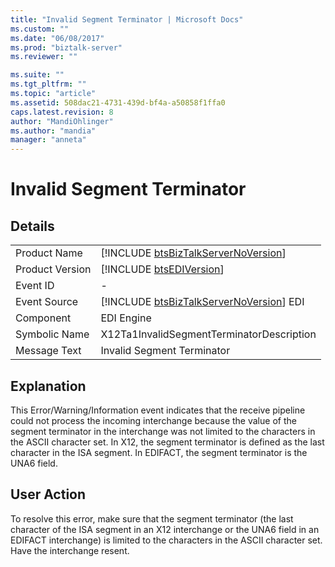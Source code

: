 ```yaml
---
title: "Invalid Segment Terminator | Microsoft Docs"
ms.custom: ""
ms.date: "06/08/2017"
ms.prod: "biztalk-server"
ms.reviewer: ""

ms.suite: ""
ms.tgt_pltfrm: ""
ms.topic: "article"
ms.assetid: 508dac21-4731-439d-bf4a-a50858f1ffa0
caps.latest.revision: 8
author: "MandiOhlinger"
ms.author: "mandia"
manager: "anneta"
---
```

# Invalid Segment Terminator
## Details  
  
|                 |                                                                                         |
|-----------------|-----------------------------------------------------------------------------------------|
|  Product Name   |   [!INCLUDE [btsBizTalkServerNoVersion](../includes/btsbiztalkservernoversion-md.md)]   |
| Product Version |               [!INCLUDE [btsEDIVersion](../includes/btsediversion-md.md)]               |
|    Event ID     |                                            -                                            |
|  Event Source   | [!INCLUDE [btsBizTalkServerNoVersion](../includes/btsbiztalkservernoversion-md.md)] EDI |
|    Component    |                                       EDI Engine                                        |
|  Symbolic Name  |                        X12Ta1InvalidSegmentTerminatorDescription                        |
|  Message Text   |                               Invalid Segment Terminator                                |
  
## Explanation  
 This Error/Warning/Information event indicates that the receive pipeline could not process the incoming interchange because the value of the segment terminator in the interchange was not limited to the characters in the ASCII character set. In X12, the segment terminator is defined as the last character in the ISA segment. In EDIFACT, the segment terminator is the UNA6 field.  
  
## User Action  
 To resolve this error, make sure that the segment terminator (the last character of the ISA segment in an X12 interchange or the UNA6 field in an EDIFACT interchange) is limited to the characters in the ASCII character set. Have the interchange resent.